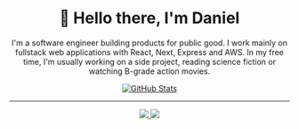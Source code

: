 
<p>
  <h1 align="center">
    <b>👋 Hello there, I'm Daniel</b>
  </h1>
  <p align="center" width="300px">
    I'm a software engineer building products for public good. I work mainly on fullstack web applications with React, Next, Express and AWS. In my free time, I'm usually working on a side project, reading science fiction or watching B-grade action movies.
  </p>
</p>

<p align="center">
  <a href="https://github.com/danielkhoo">
    <img alt="GitHub Stats" src="https://github-readme-stats.vercel.app/api?username=danielkhoo&show_icons=true&hide=issues&theme=graywhite" />
  </a>
</p>

-----
<p align="center">
  <a href="https://danieljkhoo.com">
    <img src="https://img.shields.io/badge/blog-1BC?logo=next.js&logoColor=white&style=for-the-badge" />
  </a>
  <a href="https://www.linkedin.com/in/danieljkhoo">
    <img src="https://img.shields.io/badge/linkedin-0072B1?logo=linkedin&style=for-the-badge" />
  </a>
</p>
